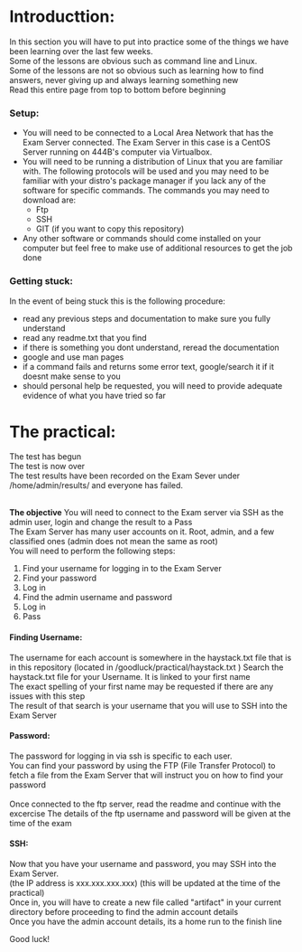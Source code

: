 # Introducttion:
In this section you will have to put into practice some of the things we have been learning over the last few weeks. 
</br>
Some of the lessons are obvious such as command line and Linux.
</br>
Some of the lessons are not so obvious such as learning how to find answers, never giving up and always learning something new
</br>
Read this entire page from top to bottom before beginning

### Setup:
- You will need to be connected to a Local Area Network that has the Exam Server connected. The Exam Server in this case is a CentOS Server running on 444B's computer via Virtualbox.
- You will need to be running a distribution of Linux that you are familiar with. The following protocols will be used and you may need to be familiar with your distro's package manager if you lack any of the software for specific commands. The commands you may need to download are:
  - Ftp
  - SSH
  - GIT (if you want to copy this repository)
- Any other software or commands should come installed on your computer but feel free to make use of additional resources to get the job done

### Getting stuck:
In the event of being stuck this is the following procedure:
- read any previous steps and documentation to make sure you fully understand
- read any readme.txt that you find
- if there is something you dont understand, reread the documentation
- google and use man pages
- if a command fails and returns some error text, google/search it if it doesnt make sense to you
- should personal help be requested, you will need to provide adequate evidence of what you have tried so far


# The practical:
The test has begun</br>
The test is now over</br>
The test results have been recorded on the Exam Sever under /home/admin/results/ and everyone has failed.
</br>
</br>

**The objective** You will need to connect to the Exam server via SSH as the admin user, login and change the result to a Pass
</br>
The Exam Server has many user accounts on it. Root, admin, and a few classified ones (admin does not mean the same as root)
</br>
You will need to perform the following steps:
1. Find your username for logging in to the Exam Server
2. Find your password
3. Log in
4. Find the admin username and password
5. Log in
6. Pass

#### Finding Username:
The username for each account is somewhere in the haystack.txt file that is in this repository (located in /goodluck/practical/haystack.txt )
Search the haystack.txt file for your Username. It is linked to your first name
</br>
The exact spelling of your first name may be requested if there are any issues with this step
</br>
The result of that search is your username that you will use to SSH into the Exam Server

#### Password:
The password for logging in via ssh is specific to each user. </br>
You can find your password by using the FTP (File Transfer Protocol) to fetch a file from the Exam Server that will instruct you on how to find your password </br>
</br>
Once connected to the ftp server, read the readme and continue with the excercise
The details of the ftp username and password will be given at the time of the exam


#### SSH:
Now that you have your username and password, you may SSH into the Exam Server. </br>
(the IP address is xxx.xxx.xxx.xxx) (this will be updated at the time of the practical)</br>
Once in, you will have to create a new file called "artifact" in your current directory before proceeding to find the admin account details</br>
Once you have the admin account details, its a home run to the finish line</br>

Good luck!








